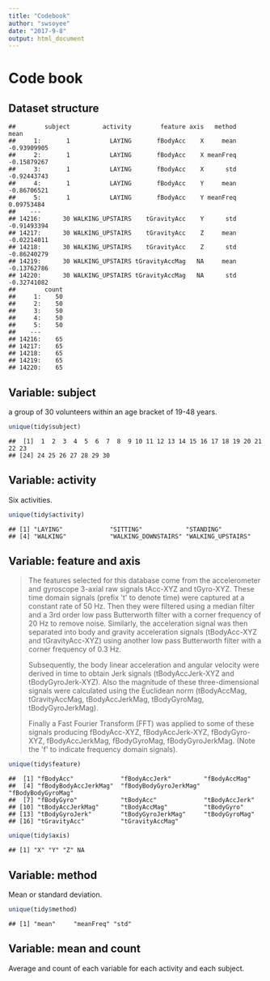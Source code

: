 ```yaml
---
title: "Codebook"
author: "swsoyee"
date: "2017-9-8"
output: html_document
---
```



# Code book

## Dataset structure

```
##        subject         activity        feature axis   method        mean
##     1:       1           LAYING       fBodyAcc    X     mean -0.93909905
##     2:       1           LAYING       fBodyAcc    X meanFreq -0.15879267
##     3:       1           LAYING       fBodyAcc    X      std -0.92443743
##     4:       1           LAYING       fBodyAcc    Y     mean -0.86706521
##     5:       1           LAYING       fBodyAcc    Y meanFreq  0.09753484
##    ---                                                                  
## 14216:      30 WALKING_UPSTAIRS    tGravityAcc    Y      std -0.91493394
## 14217:      30 WALKING_UPSTAIRS    tGravityAcc    Z     mean -0.02214011
## 14218:      30 WALKING_UPSTAIRS    tGravityAcc    Z      std -0.86240279
## 14219:      30 WALKING_UPSTAIRS tGravityAccMag   NA     mean -0.13762786
## 14220:      30 WALKING_UPSTAIRS tGravityAccMag   NA      std -0.32741082
##        count
##     1:    50
##     2:    50
##     3:    50
##     4:    50
##     5:    50
##    ---      
## 14216:    65
## 14217:    65
## 14218:    65
## 14219:    65
## 14220:    65
```
## Variable: subject
a group of 30 volunteers within an age bracket of 19-48 years.

```r
unique(tidy$subject)
```

```
##  [1]  1  2  3  4  5  6  7  8  9 10 11 12 13 14 15 16 17 18 19 20 21 22 23
## [24] 24 25 26 27 28 29 30
```
## Variable: activity
Six activities.

```r
unique(tidy$activity)
```

```
## [1] "LAYING"             "SITTING"            "STANDING"          
## [4] "WALKING"            "WALKING_DOWNSTAIRS" "WALKING_UPSTAIRS"
```
## Variable: feature and axis

> The features selected for this database come from the accelerometer and gyroscope 3-axial raw signals tAcc-XYZ and tGyro-XYZ. These time domain signals (prefix 't' to denote time) were captured at a constant rate of 50 Hz. Then they were filtered using a median filter and a 3rd order low pass Butterworth filter with a corner frequency of 20 Hz to remove noise. Similarly, the acceleration signal was then separated into body and gravity acceleration signals (tBodyAcc-XYZ and tGravityAcc-XYZ) using another low pass Butterworth filter with a corner frequency of 0.3 Hz. 
>
> Subsequently, the body linear acceleration and angular velocity were derived in time to obtain Jerk signals (tBodyAccJerk-XYZ and tBodyGyroJerk-XYZ). Also the magnitude of these three-dimensional signals were calculated using the Euclidean norm (tBodyAccMag, tGravityAccMag, tBodyAccJerkMag, tBodyGyroMag, tBodyGyroJerkMag). 
>
> Finally a Fast Fourier Transform (FFT) was applied to some of these signals producing fBodyAcc-XYZ, fBodyAccJerk-XYZ, fBodyGyro-XYZ, fBodyAccJerkMag, fBodyGyroMag, fBodyGyroJerkMag. (Note the 'f' to indicate frequency domain signals). 


```r
unique(tidy$feature)
```

```
##  [1] "fBodyAcc"             "fBodyAccJerk"         "fBodyAccMag"         
##  [4] "fBodyBodyAccJerkMag"  "fBodyBodyGyroJerkMag" "fBodyBodyGyroMag"    
##  [7] "fBodyGyro"            "tBodyAcc"             "tBodyAccJerk"        
## [10] "tBodyAccJerkMag"      "tBodyAccMag"          "tBodyGyro"           
## [13] "tBodyGyroJerk"        "tBodyGyroJerkMag"     "tBodyGyroMag"        
## [16] "tGravityAcc"          "tGravityAccMag"
```

```r
unique(tidy$axis)
```

```
## [1] "X" "Y" "Z" NA
```
## Variable: method
Mean or standard deviation.

```r
unique(tidy$method)
```

```
## [1] "mean"     "meanFreq" "std"
```

## Variable: mean and count
Average and count of each variable for each activity and each subject.
